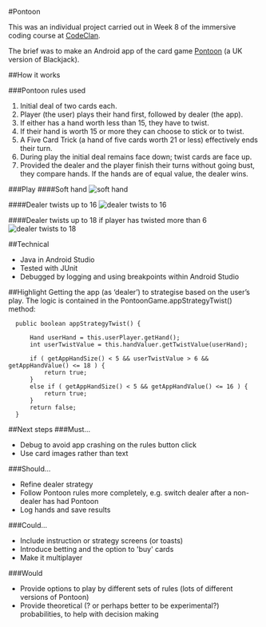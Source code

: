 #Pontoon

This was an individual project carried out in Week 8 of the immersive coding course at [CodeClan](https://codeclan.com/). 

The brief was to make an Android app of the card game [Pontoon](https://www.pagat.com/banking/pontoon.html) (a UK version of Blackjack). 

##How it works

###Pontoon rules used
1. Initial deal of two cards each.
2. Player (the user) plays their hand first, followed by dealer (the app).
3. If either has a hand worth less than 15, they have to twist.
4. If their hand is worth 15 or more they can choose to stick or to twist.
5. A Five Card Trick (a hand of five cards worth 21 or less) effectively ends their turn.
6. During play the initial deal remains face down; twist cards are face up.
7. Provided the dealer and the player finish their turns without going bust, they compare hands. If the hands are of equal value, the dealer wins.

###Play
####Soft hand
![soft hand](https://github.com/katemanson/Pontoon/raw/master/img/soft_hand.png)

####Dealer twists up to 16
![dealer twists to 16](https://github.com/katemanson/Pontoon/raw/master/img/dealer_16.png)

####Dealer twists up to 18 if player has twisted more than 6
![dealer twists to 18](https://github.com/katemanson/Pontoon/raw/master/img/dealer_18.png)

##Technical
* Java in Android Studio
* Tested with JUnit
* Debugged by logging and using breakpoints within Android Studio

##Highlight
Getting the app (as ‘dealer’) to strategise based on the user’s play. The logic is contained in the PontoonGame.appStrategyTwist() method: 
```
  public boolean appStrategyTwist() {

      Hand userHand = this.userPlayer.getHand();
      int userTwistValue = this.handValuer.getTwistValue(userHand);

      if ( getAppHandSize() < 5 && userTwistValue > 6 && getAppHandValue() <= 18 ) {
          return true;
      }
      else if ( getAppHandSize() < 5 && getAppHandValue() <= 16 ) {
          return true;
      }
      return false;
  }

```

##Next steps
###Must...
* Debug to avoid app crashing on the rules button click
* Use card images rather than text

###Should...
* Refine dealer strategy
* Follow Pontoon rules more completely, e.g. switch dealer after a non-dealer has had Pontoon
* Log hands and save results

###Could...
* Include instruction or strategy screens (or toasts)
* Introduce betting and the option to 'buy' cards
* Make it multiplayer

###Would
* Provide options to play by different sets of rules (lots of different versions of Pontoon)
* Provide theoretical (? or perhaps better to be experimental?) probabilities, to help with decision making

